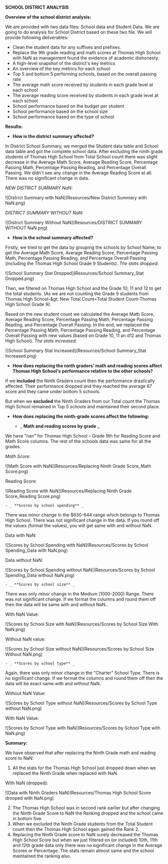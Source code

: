 **SCHOOL DISTRICT ANALYSIS**

**Overview of the school district analysis:**

We are provided with two data files: School data and Student Data. We are going to do analysis for School District based on these two file. We will provide following deliverables:

- Clean the student data for any suffixes and prefixes.
- Replace the 9th grade reading and math scores at Thomas High School with NaN as management found the evidence of academic dishonesty.
- A high-level snapshot of the district&#39;s key metrics
- An overview of the key metrics for each school
- Top 5 and bottom 5 performing schools, based on the overall passing rate
- The average math score received by students in each grade level at each school
- The average reading score received by students in each grade level at each school
- School performance based on the budget per student
- School performance based on the school size
- School performance based on the type of school

**Results:**

- **How is the district summary affected?**

In District School Summary, we merged the Student data table and School data table and got the complete school data. After excluding the ninth grade students of Thomas High School from Total School count there was slight decrease in the Average Math Score, Average Reading Score, Percentage Passing Math, Percentage Passing Reading, and Percentage Overall Passing. We didn&#39;t see any change in the Average Reading Score at all. There was no significant change in data.

_NEW DISTRICT SUMMARY NaN:_

![District Summary with NaN](Resources/New District Summary with NaN.png)

_DISTRICT SUMMARY WITHOUT NaN:_

![District Summary Without NaN](Resources/DISTRICT SUMMARY WITHOUT NaN.png)

- **How is the school summary affected?**

Firstly, we tried to get the data by grouping the schools by School Name, to get the Average Math Score, Average Reading Score, Percentage Passing Math, Percentage Passing Reading, and Percentage Overall Passing (including the Thomas High School Grade 9 Students). _The stats dropped_:

![School Summary Stat Dropped](Resources/School Summary_Stat Dropped.png)

Then, we filtered on Thomas High School and the Grade 10, 11 and 12 to get the total students. (As we are not counting the Grade 9 students from Thomas High School-\&gt; New Total Count=Total Student Count-Thomas High School Grade 9).

Based on the new student count we calculated the Average Math Score, Average Reading Score, Percentage Passing Math, Percentage Passing Reading, and Percentage Overall Passing. In the end, we replaced the Percentage Passing Math, Percentage Passing Reading, and Percentage Overall Passing with new values (based on Grade 10, 11 an d12 and Thomas High School). _The stats increased_:

![School Summary Stat Increased](Resources/School Summary_Stat Increased.png)

- **How does replacing the ninth graders&#39; math and reading scores affect Thomas High School&#39;s performance relative to the other schools?**

If we **included** the Ninth Graders count then the performance drastically affected. Their performance dropped and they reached the average 67 score and they came under bottom 5 schools.

But when we **excluded** the Ninth Graders from our Total count the Thomas High School remained in Top 5 schools and maintained their second place.

- **How does replacing the ninth-grade scores affect the following:**

    - _ **Math and reading scores by grade** _

We have &quot;nan&quot; for Thomas High School – Grade 9th for Reading Score and Math Score columns. The rest of the schools data was same for all the grades.

_Math Score_:

![Math Score with NaN](Resources/Replacing Ninth Grade Score_Math Score.png)

Reading Score:

![Reading Score with NaN](Resources/Replacing Ninth Grade Score_Reading Score.png)

    - _ **Scores by school spending** _

There was minor change in the $630-644 range which belongs to Thomas High School. There was not significant change in the data. If you round off the values (format the values), you will get same with and without NaN.

Data with NaN:

![Scores by School Spending with NaN](Resources/Scores by School Spending_Data with NaN.png)

Data without NaN:

![Scores by School Spending without NaN](Resources/Scores by School Spending_Data without NaN.png)

    - _ **Scores by school size** _

There was only minor change in the Medium (1000-2000) Range. There was not significant change. If we format the columns and round them off then the data will be same with and without NaN..

With NaN Value:

![Scores by School Size with NaN](Resources/Scores by School Size With NaN.png)

Without NaN value:

![Scores by School Size without NaN](Resources/Scores by School Size Without NaN.png)

    - _ **Scores by school type** _

Again, there was only minor change in the &quot;Charter&quot; School Type. There is no significant change. If we format the columns and round them off then the data will be exact same with and without NaN.

Without NaN Value:

![Scores by School Type without NaN](Resources/Scores by School Type without NaN.png)

With NaN Value:

![Scores by School Type with NaN](Resources/Scores by School Type with NaN.png)

**Summary:**

We have observed that after replacing the Ninth Grade math and reading score to NaN:

1. All the stats for the Thomas High School just dropped down when we replaced the Ninth Grade when replaced with NaN.

With NaN (dropped):

![Data with Ninth Graders NaN](Resources/Thomas High School Score drooped with NaN.png)

2. The Thomas High School was in second rank earlier but after changing the Ninth Grade Score to NaN the Ranking dropped and the school came in bottom five.
3. When we excluded the Ninth Grade students from the Total Student count then the Thomas High School again gained the Rank 2.
4. Replacing the Ninth Grade score to NaN surely decreased the Thomas High School Score but when we just filtered on (or included) 10th, 11th and 12th grade data only there was no significant change in the Average Scores or Percentage. The stats remain almost same and the school maintained the ranking also.
